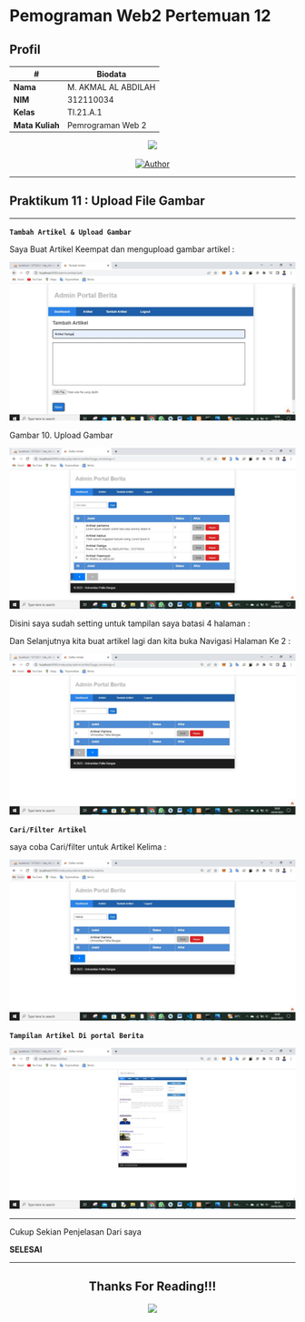# Pemograman Web2 Pertemuan 12

## Profil
| #               | Biodata                      |
| --------------- | ---------------------------- |
| **Nama**        | M. AKMAL AL ABDILAH          |
| **NIM**         | 312110034                    |
| **Kelas**       | TI.21.A.1                    |
| **Mata Kuliah** | Pemrograman Web 2            |

<p align="center">
 <img src="https://user-images.githubusercontent.com/91085882/137566814-9c8c078c-1c3e-475c-b23d-7f4922f74beb.gif"/>
</p>
<p align="center">
<a href="https://github.com/akmalabdilah"><img title="Author" src="https://img.shields.io/discord/102860784329052160?color=BLUE&label=M.%20AKMAL%20AL%20ABDILAH1&logo=GITHUB&logoColor=BLACK&style=plastic"></a>
<p align="center">



<hr>

## Praktikum 11 : Upload File Gambar

<hr>


 
 **`Tambah Artikel & Upload Gambar`**
 
Saya Buat Artikel Keempat dan mengupload gambar artikel :

![11_Lab11Web](Gambar/105.Gambar_Upload_Gambar-1.jpg)

Gambar 10. Upload Gambar


![11_Lab11Web](Gambar/107.Gambar_Tambah_artikel.jpg)

Disini saya sudah setting untuk tampilan saya batasi 4 halaman :

Dan Selanjutnya kita buat artikel lagi dan kita buka Navigasi Halaman Ke 2 :

![11_Lab11Web](Gambar/107.Gambar_Tambah_artikel-1.jpg)

 **`Cari/Filter Artikel`**
 
 saya coba Cari/filter untuk Artikel Kelima :
 
 ![11_Lab11Web](Gambar/108.Gambar_Cari_artikel.jpg)

 **`Tampilan Artikel Di portal Berita`**
 
  ![11_Lab11Web](Gambar/109.Gambar_Tampilan_portal-berita.jpg)
  
  
  <hr>
  
  Cukup Sekian Penjelasan Dari saya
  
  **SELESAI**
  <hr>

<div>
<h2 align="center">Thanks For Reading!!!</h2>
<div align="center">
<img src="https://user-images.githubusercontent.com/91085882/222731693-24383140-7623-4e7a-a528-6621380b7be8.gif">

